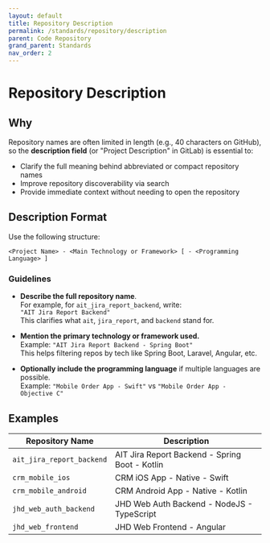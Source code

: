 ```yaml
---
layout: default
title: Repository Description
permalink: /standards/repository/description
parent: Code Repository
grand_parent: Standards
nav_order: 2
---
```


# Repository Description

## Why

Repository names are often limited in length (e.g., 40 characters on GitHub), so the **description field** (or "Project Description" in GitLab) is essential to:
- Clarify the full meaning behind abbreviated or compact repository names
- Improve repository discoverability via search
- Provide immediate context without needing to open the repository

## Description Format

Use the following structure:

```
<Project Name> - <Main Technology or Framework> [ - <Programming Language> ]
```

### Guidelines

- **Describe the full repository name**.  
  For example, for `ait_jira_report_backend`, write:  
  `"AIT Jira Report Backend"`  
  This clarifies what `ait`, `jira_report`, and `backend` stand for.

- **Mention the primary technology or framework used.**  
  Example: `"AIT Jira Report Backend - Spring Boot"`  
  This helps filtering repos by tech like Spring Boot, Laravel, Angular, etc.

- **Optionally include the programming language** if multiple languages are possible.  
  Example: `"Mobile Order App - Swift"` vs `"Mobile Order App - Objective C"`

## Examples

| Repository Name               | Description                                          |
|------------------------------|------------------------------------------------------|
| `ait_jira_report_backend`    | AIT Jira Report Backend - Spring Boot - Kotlin      |
| `crm_mobile_ios`             | CRM iOS App - Native - Swift                        |
| `crm_mobile_android`         | CRM Android App - Native - Kotlin                   |
| `jhd_web_auth_backend`       | JHD Web Auth Backend - NodeJS - TypeScript          |
| `jhd_web_frontend`           | JHD Web Frontend - Angular                          |
